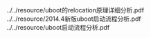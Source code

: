 ../../resource/uboot的relocation原理详细分析.pdf  
../../resource/2014.4新版uboot启动流程分析.pdf  
../../resource/uboot启动流程分析.pdf  

